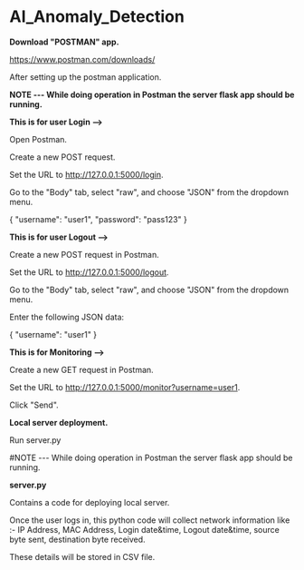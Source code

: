 # AI_Anomaly_Detection

**Download "POSTMAN" app.**

https://www.postman.com/downloads/

After setting up the postman application.

**NOTE --- While doing operation in Postman the server flask app should be running.**

**This is for user Login -->**

Open Postman.

Create a new POST request.

Set the URL to http://127.0.0.1:5000/login.

Go to the "Body" tab, select "raw", and choose "JSON" from the dropdown menu.

{
    "username": "user1",
    "password": "pass123"
}

**This is for user Logout -->**

Create a new POST request in Postman.

Set the URL to http://127.0.0.1:5000/logout.

Go to the "Body" tab, select "raw", and choose "JSON" from the dropdown menu.

Enter the following JSON data:

{
    "username": "user1"
}

**This is for Monitoring -->**

Create a new GET request in Postman.

Set the URL to http://127.0.0.1:5000/monitor?username=user1.

Click "Send".

**Local server deployment.**

Run server.py

#NOTE --- While doing operation in Postman the server flask app should be running.

**server.py**

Contains a code for deploying local server.

Once the user logs in, this python code will collect network information like :- IP Address, MAC Address, Login date&time, Logout date&time, source byte sent, destination byte received.

These details will be stored in CSV file.

